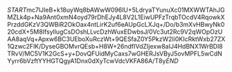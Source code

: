 $START$mc7lJIeB+k18uyWq8bAWwW096lU+5LdryaTYunuXc01MXWWTAhJGMZLk4p+Na9Ant0xmN4oyd79rDhEJy4L8V2L1EiwUPFzTrqbTOcdV4RqowkXPrzddGKzV3QWBiR2OkOax4ntLirK2uf6eAUpGcLXJq+/Do/b3mXvHBwyNk020cdX+5M8IfsyllugCsDOshLLvcDzhWuxEDwbsJ/0Vc3ut2Rc9V2qWOpOzUAA8aqVq+Apxw6BC3UEboXuRczWt+9QESfaZ0Y5PkzW2li0KIcRktWxb27ZX1Qzwc2FlK/DyseGBOMvrQEsb+H8W+26ndfIVdZIjexw8aIJ4HdBNX1WrBDl8TRvV/MC5V1K2GcS+y+DovQFUidMyCaxs7wGHERJsVByJ5ovMPFL5wCdNYyrr6bVzftYYHGTQgyA1Dnx0dXyTcwVdcVKFA86A/T8y$END$